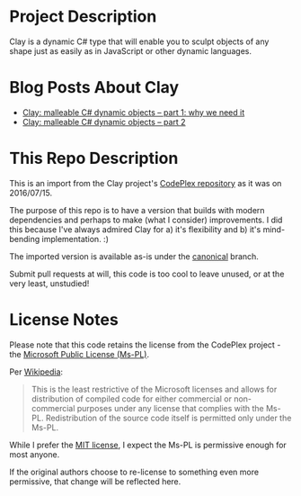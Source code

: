 # Project Description
Clay is a dynamic C# type that will enable you to sculpt objects of any shape just as easily as in JavaScript or other dynamic languages.

# Blog Posts About Clay
- [Clay: malleable C# dynamic objects – part 1: why we need it](http://weblogs.asp.net/bleroy/clay-malleable-c-dynamic-objects-part-1-why-we-need-it)
- [Clay: malleable C# dynamic objects – part 2](http://weblogs.asp.net/bleroy/clay-malleable-c-dynamic-objects-part-2)

# This Repo Description
This is an import from the Clay project's [CodePlex repository](http://clay.codeplex.com) as it was on 2016/07/15.

The purpose of this repo is to have a version that builds with modern dependencies and perhaps to make (what I consider) improvements.  I did this because I've always admired Clay for a) it's flexibility and b) it's mind-bending implementation.  :) 

The imported version is available as-is under the [canonical](https://github.com/jhorv/clay/tree/canonical) branch.

Submit pull requests at will, this code is too cool to leave unused, or at the very least, unstudied!

# License Notes
Please note that this code retains the license from the CodePlex project - the [Microsoft Public License (Ms-PL)](https://opensource.org/licenses/MS-PL).

Per [Wikipedia](https://en.wikipedia.org/wiki/Shared_source#Microsoft_Public_License_.28Ms-PL.29):

> This is the least restrictive of the Microsoft licenses and allows for distribution of compiled code for either commercial or non-commercial purposes under any license that complies with the Ms-PL. Redistribution of the source code itself is permitted only under the Ms-PL.

While I prefer the [MIT license](https://opensource.org/licenses/MIT), I expect the Ms-PL is permissive enough for most anyone.

If the original authors choose to re-license to something even more permissive, that change will be reflected here.
